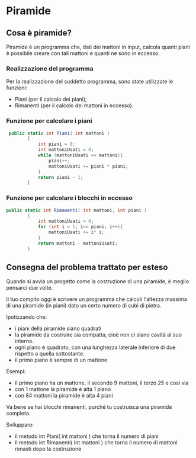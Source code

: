 # Piramide
## Cosa è piramide?
Piramide è un programma che, dati dei mattoni in input, calcola quanti piani è possibile creare con tali mattoni e quanti ne sono in eccesso.



### Realizzazione del programma
Per la realizzazione del suddetto programma, sono state utilizzate le funzioni:

* Piani (per il calcolo dei piani);
* Rimanenti (per il calcolo dei mattoni in eccesso).

### Funzione per calcolare i piani

``` C#
 public static int Piani( int mattoni )
        {
            int piani = 0;
            int mattoniUsati = 0;
            while (mattoniUsati <= mattoni){
                piani++;
                mattoniUsati += piani * piani;
            }
            return piani - 1;
        }
``` 


### Funzione per calcolare i blocchi in eccesso
``` C#
public static int Rimanenti( int mattoni, int piani )
        {
            int mattoniUsati = 0;
            for (int i = 1; i<= piani; i++){
                mattoniUsati += i* i;
            }
            return mattoni - mattoniUsati;
        }
```


## Consegna del problema trattato per esteso
Quando si avvia un progetto come la costruzione di una piramide, è meglio pensarci due volte.

Il tuo compito oggi è scrivere un programma che calcoli l'altezza massima di una piramide (in piani) dato un certo numero di cubi di pietra.

Ipotizzando che:

* i piani della piramide siano quadrati
* la piramide da costruire sia compatta, cioè non ci siano cavità al suo interno. 
* ogni piano è quadrato, con una lunghezza laterale inferiore di due rispetto a quella sottostante.
* il primo piano è sempre di un mattone

Esempi:

* il primo piano ha un mattone, il secondo 9 mattoni, il terzo 25 e così via
* con 1 mattone la piramide è alta 1 piano
* con 84 mattoni la piramide è alta 4 piani

Va bene se hai blocchi rimanenti, purché tu costruisca una piramide completa.

Sviluppare:

* il metodo int Piani( int mattoni ) che torna il numero di piani
* il metodo int Rimanenti( int mattoni ) che torna il numero di mattoni rimasti dopo la costruzione


